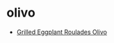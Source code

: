 # olivo

 * [Grilled Eggplant Roulades Olivo](../index/g/grilled-eggplant-roulades-olivo-15516.json)
